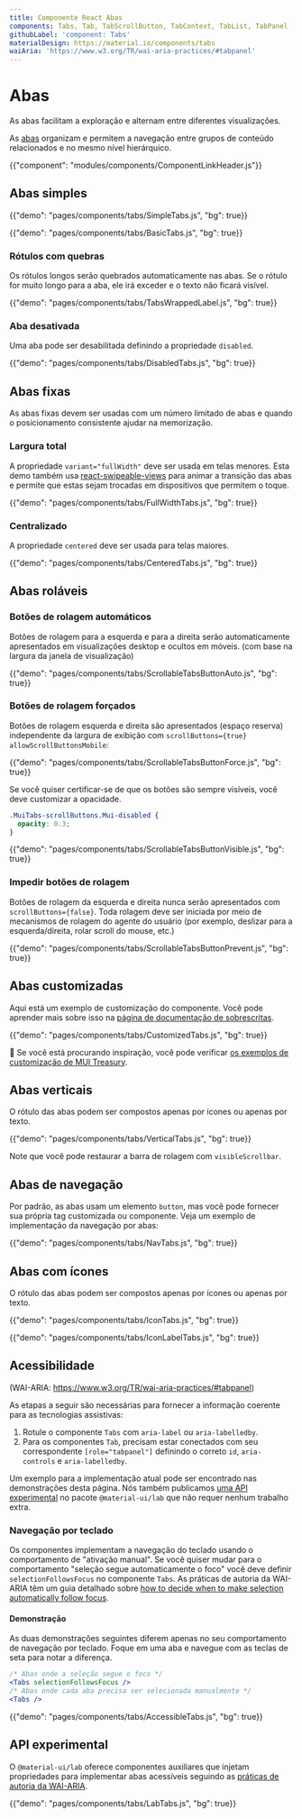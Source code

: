 ```yaml
---
title: Componente React Abas
components: Tabs, Tab, TabScrollButton, TabContext, TabList, TabPanel
githubLabel: 'component: Tabs'
materialDesign: https://material.io/components/tabs
waiAria: 'https://www.w3.org/TR/wai-aria-practices/#tabpanel'
---
```


# Abas

<p class="description">As abas facilitam a exploração e alternam entre diferentes visualizações.</p>

As [abas](https://material.io/design/components/tabs.html) organizam e permitem a navegação entre grupos de conteúdo relacionados e no mesmo nível hierárquico.

{{"component": "modules/components/ComponentLinkHeader.js"}}

## Abas simples

{{"demo": "pages/components/tabs/SimpleTabs.js", "bg": true}}

{{"demo": "pages/components/tabs/BasicTabs.js", "bg": true}}

### Rótulos com quebras

Os rótulos longos serão quebrados automaticamente nas abas. Se o rótulo for muito longo para a aba, ele irá exceder e o texto não ficará visível.

{{"demo": "pages/components/tabs/TabsWrappedLabel.js", "bg": true}}

### Aba desativada

Uma aba pode ser desabilitada definindo a propriedade `disabled`.

{{"demo": "pages/components/tabs/DisabledTabs.js", "bg": true}}

## Abas fixas

As abas fixas devem ser usadas com um número limitado de abas e quando o posicionamento consistente ajudar na memorização.

### Largura total

A propriedade `variant="fullWidth"` deve ser usada em telas menores. Esta demo também usa [react-swipeable-views](https://github.com/oliviertassinari/react-swipeable-views) para animar a transição das abas e permite que estas sejam trocadas em dispositivos que permitem o toque.

{{"demo": "pages/components/tabs/FullWidthTabs.js", "bg": true}}

### Centralizado

A propriedade `centered` deve ser usada para telas maiores.

{{"demo": "pages/components/tabs/CenteredTabs.js", "bg": true}}

## Abas roláveis

### Botões de rolagem automáticos

Botões de rolagem para a esquerda e para a direita serão automaticamente apresentados em visualizações desktop e ocultos em móveis. (com base na largura da janela de visualização)

{{"demo": "pages/components/tabs/ScrollableTabsButtonAuto.js", "bg": true}}

### Botões de rolagem forçados

Botões de rolagem esquerda e direita são apresentados (espaço reserva) independente da largura de exibição com `scrollButtons={true}` `allowScrollButtonsMobile`:

{{"demo": "pages/components/tabs/ScrollableTabsButtonForce.js", "bg": true}}

Se você quiser certificar-se de que os botões são sempre visíveis, você deve customizar a opacidade.

```css
.MuiTabs-scrollButtons.Mui-disabled {
  opacity: 0.3;
}
```

{{"demo": "pages/components/tabs/ScrollableTabsButtonVisible.js", "bg": true}}

### Impedir botões de rolagem

Botões de rolagem da esquerda e direita nunca serão apresentados com `scrollButtons={false}`. Toda rolagem deve ser iniciada por meio de mecanismos de rolagem do agente do usuário (por exemplo, deslizar para a esquerda/direita, rolar scroll do mouse, etc.)

{{"demo": "pages/components/tabs/ScrollableTabsButtonPrevent.js", "bg": true}}

## Abas customizadas

Aqui está um exemplo de customização do componente. Você pode aprender mais sobre isso na [página de documentação de sobrescritas](/customization/components/).

{{"demo": "pages/components/tabs/CustomizedTabs.js", "bg": true}}

🎨 Se você está procurando inspiração, você pode verificar [os exemplos de customização de MUI Treasury](https://mui-treasury.com/styles/tabs/).

## Abas verticais

O rótulo das abas podem ser compostos apenas por ícones ou apenas por texto.

{{"demo": "pages/components/tabs/VerticalTabs.js", "bg": true}}

Note que você pode restaurar a barra de rolagem com `visibleScrollbar`.

## Abas de navegação

Por padrão, as abas usam um elemento `button`, mas você pode fornecer sua própria tag customizada ou componente. Veja um exemplo de implementação da navegação por abas:

{{"demo": "pages/components/tabs/NavTabs.js", "bg": true}}

## Abas com ícones

O rótulo das abas podem ser compostos apenas por ícones ou apenas por texto.

{{"demo": "pages/components/tabs/IconTabs.js", "bg": true}}

{{"demo": "pages/components/tabs/IconLabelTabs.js", "bg": true}}

## Acessibilidade

(WAI-ARIA: https://www.w3.org/TR/wai-aria-practices/#tabpanel)

As etapas a seguir são necessárias para fornecer a informação coerente para as tecnologias assistivas:

1. Rotule o componente `Tabs` com `aria-label` ou `aria-labelledby`.
2. Para os componentes `Tab`, precisam estar conectados com seu correspondente `[role="tabpanel"]` definindo o correto `id`, `aria-controls` e `aria-labelledby`.

Um exemplo para a implementação atual pode ser encontrado nas demonstrações desta página. Nós também publicamos [uma API experimental](#experimental-api) no pacote `@material-ui/lab` que não requer nenhum trabalho extra.

### Navegação por teclado

Os componentes implementam a navegação do teclado usando o comportamento de "ativação manual". Se você quiser mudar para o comportamento "seleção segue automaticamente o foco" você deve definir `selectionFollowsFocus` no componente `Tabs`. As práticas de autoria da WAI-ARIA têm um guia detalhado sobre [how to decide when to make selection automatically follow focus](https://www.w3.org/TR/wai-aria-practices/#kbd_selection_follows_focus).

#### Demonstração

As duas demonstrações seguintes diferem apenas no seu comportamento de navegação por teclado. Foque em uma aba e navegue com as teclas de seta para notar a diferença.

```jsx
/* Abas onde a seleção segue o foco */
<Tabs selectionFollowsFocus />
/* Abas onde cada aba precisa ser selecionada manualmente */
<Tabs />
```

{{"demo": "pages/components/tabs/AccessibleTabs.js", "bg": true}}

## API experimental

O `@material-ui/lab` oferece componentes auxiliares que injetam propriedades para implementar abas acessíveis seguindo as [práticas de autoria da WAI-ARIA](https://www.w3.org/TR/wai-aria-practices/#tabpanel).

{{"demo": "pages/components/tabs/LabTabs.js", "bg": true}}
